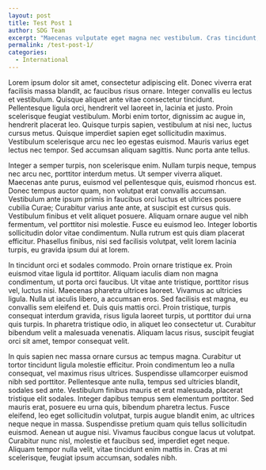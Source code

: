 ```yaml
---
layout: post
title: Test Post 1
author: SDG Team
excerpt: "Maecenas vulputate eget magna nec vestibulum. Cras tincidunt, purus vel egestas dapibus, ex tellus gravida lectus, condimentum placerat orci arcu aliquet sem. Nulla commodo sodales arcu. Vestibulum maximus lacinia volutpat. Nulla eu ipsum erat. Nam eu augue sapien. Integer odio ante, elementum ac mauris eget, luctus sodales ipsum."
permalink: /test-post-1/
categories:
  - International
---
```

Lorem ipsum dolor sit amet, consectetur adipiscing elit. Donec viverra erat facilisis massa blandit, ac faucibus risus ornare. Integer convallis eu lectus et vestibulum. Quisque aliquet ante vitae consectetur tincidunt. Pellentesque ligula orci, hendrerit vel laoreet in, lacinia et justo. Proin scelerisque feugiat vestibulum. Morbi enim tortor, dignissim ac augue in, hendrerit placerat leo. Quisque turpis sapien, vestibulum at nisi nec, luctus cursus metus. Quisque imperdiet sapien eget sollicitudin maximus. Vestibulum scelerisque arcu nec leo egestas euismod. Mauris varius eget lectus nec tempor. Sed accumsan aliquam sagittis. Nunc porta ante tellus.

Integer a semper turpis, non scelerisque enim. Nullam turpis neque, tempus nec arcu nec, porttitor interdum metus. Ut semper viverra aliquet. Maecenas ante purus, euismod vel pellentesque quis, euismod rhoncus est. Donec tempus auctor quam, non volutpat erat convallis accumsan. Vestibulum ante ipsum primis in faucibus orci luctus et ultrices posuere cubilia Curae; Curabitur varius ante ante, at suscipit est cursus quis. Vestibulum finibus et velit aliquet posuere. Aliquam ornare augue vel nibh fermentum, vel porttitor nisi molestie. Fusce eu euismod leo. Integer lobortis sollicitudin dolor vitae condimentum. Nulla rutrum est quis diam placerat efficitur. Phasellus finibus, nisi sed facilisis volutpat, velit lorem lacinia turpis, eu gravida ipsum dui at lorem.

In tincidunt orci et sodales commodo. Proin ornare tristique ex. Proin euismod vitae ligula id porttitor. Aliquam iaculis diam non magna condimentum, ut porta orci faucibus. Ut vitae ante tristique, porttitor risus vel, luctus nisi. Maecenas pharetra ultrices laoreet. Vivamus ac ultricies ligula. Nulla ut iaculis libero, a accumsan eros. Sed facilisis est magna, eu convallis sem eleifend et. Duis quis mattis orci. Proin tristique, turpis consequat interdum gravida, risus ligula laoreet turpis, ut porttitor dui urna quis turpis. In pharetra tristique odio, in aliquet leo consectetur ut. Curabitur bibendum velit a malesuada venenatis. Aliquam lacus risus, suscipit feugiat orci sit amet, tempor consequat velit.

In quis sapien nec massa ornare cursus ac tempus magna. Curabitur ut tortor tincidunt ligula molestie efficitur. Proin condimentum leo a nulla consequat, vel maximus risus ultrices. Suspendisse ullamcorper euismod nibh sed porttitor. Pellentesque ante nulla, tempus sed ultricies blandit, sodales sed ante. Vestibulum finibus mauris et erat malesuada, placerat tristique elit sodales. Integer dapibus tempus sem elementum porttitor. Sed mauris erat, posuere eu urna quis, bibendum pharetra lectus. Fusce eleifend, leo eget sollicitudin volutpat, turpis augue blandit enim, ac ultrices neque neque in massa. Suspendisse pretium quam quis tellus sollicitudin euismod. Aenean ut augue nisi. Vivamus faucibus congue lacus ut volutpat. Curabitur nunc nisl, molestie et faucibus sed, imperdiet eget neque. Aliquam tempor nulla velit, vitae tincidunt enim mattis in. Cras at mi scelerisque, feugiat ipsum accumsan, sodales nibh.
